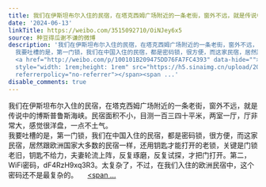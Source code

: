 ```yaml
---
title: 我们在伊斯坦布尔入住的民宿，在塔克西姆广场附近的一条老街，窗外不远，就是传说中的博斯普鲁斯海峡。民宿面积不小，目测一百三四十平米，两室一厅，厅非常大，...
date: '2024-06-13'
linkTitle: https://weibo.com/3515092710/OiNJey6x5
source: 种豆得瓜谢不谦的微博
description: '我们在伊斯坦布尔入住的民宿，在塔克西姆广场附近的一条老街，窗外不远，就是传说中的博斯普鲁斯海峡。民宿面积不小，目测一百三四十平米，两室一厅，厅非常大，感觉很洋盘，一点不土气。<br>
  我要吐槽的是，第一门锁，我们在中国入住的民宿，都是密码锁，很方便，而这家民宿，居然跟欧洲国家大多数的民宿一样，还用钥匙才能打开的老锁，关键是门锁老旧，钥匙不给力，夫妻轮流上阵，反复琢磨，反复试探，才把门打开。第二，WiFi密码，dF4RzH9xq3R3。太复杂了，不过，在我们入住的欧洲民宿中，这个密码还不是最复杂的。
  <a href="http://weibo.com/p/100101B209475DD76FA7FC4393" data-hide=""><span class="url-icon"><img
  style="width: 1rem;height: 1rem" src="https://h5.sinaimg.cn/upload/2015/09/25/3/timeline_card_small_location_default.png"
  referrerpolicy="no-referrer"></span><span ...'
disable_comments: true
---
```

我们在伊斯坦布尔入住的民宿，在塔克西姆广场附近的一条老街，窗外不远，就是传说中的博斯普鲁斯海峡。民宿面积不小，目测一百三四十平米，两室一厅，厅非常大，感觉很洋盘，一点不土气。<br> 我要吐槽的是，第一门锁，我们在中国入住的民宿，都是密码锁，很方便，而这家民宿，居然跟欧洲国家大多数的民宿一样，还用钥匙才能打开的老锁，关键是门锁老旧，钥匙不给力，夫妻轮流上阵，反复琢磨，反复试探，才把门打开。第二，WiFi密码，dF4RzH9xq3R3。太复杂了，不过，在我们入住的欧洲民宿中，这个密码还不是最复杂的。 <a href="http://weibo.com/p/100101B209475DD76FA7FC4393" data-hide=""><span class="url-icon"><img style="width: 1rem;height: 1rem" src="https://h5.sinaimg.cn/upload/2015/09/25/3/timeline_card_small_location_default.png" referrerpolicy="no-referrer"></span><span ...